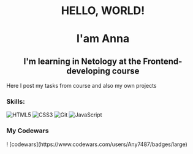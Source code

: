 <!--
**AnnaAlexandrova1/AnnaAlexandrova1** is a ✨ _special_ ✨ repository because its `README.md` (this file) appears on your GitHub profile.-->

<h1 align="center">HELLO, WORLD!</h1>
<h1 align="center">I'am Anna</h1>
<h2 align="center">I'm learning in Netology at the Frontend-developing course</h2>
<p> Here I post my tasks from course and also my own projects</p>


<h3>Skills:</h3>

![HTML5](https://img.shields.io/badge/html5-%23E34F26.svg?style=for-the-badge&logo=html5&logoColor=white)
![CSS3](https://img.shields.io/badge/css3-%231572B6.svg?style=for-the-badge&logo=css3&logoColor=white)
![Git](https://img.shields.io/badge/git-%23F05033.svg?style=for-the-badge&logo=git&logoColor=white)
![JavaScript](https://img.shields.io/badge/javascript-%23323330.svg?style=for-the-badge&logo=javascript&logoColor=%23F7DF1E)

<h3>My Codewars </h3>
! [codewars](https://www.codewars.com/users/Any7487/badges/large)
